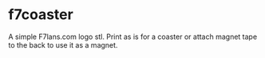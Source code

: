 # f7coaster

A simple F7lans.com logo stl. Print as is for a coaster or attach magnet tape to the back to use it as a magnet.
